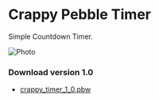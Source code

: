 Crappy Pebble Timer
===================

Simple Countdown Timer. 

![Photo](http://d.pr/i/flhZ+)

### Download version 1.0
* [crappy_timer_1_0.pbw](http://d.pr/f/sx4o+)
